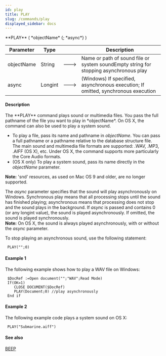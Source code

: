 ```yaml
---
id: play
title: PLAY
slug: /commands/play
displayed_sidebar: docs
---
```


<!--REF #_command_.PLAY.Syntax-->**PLAY** ( *objectName* {; *async*} )<!-- END REF-->
<!--REF #_command_.PLAY.Params-->
| Parameter | Type |  | Description |
| --- | --- | --- | --- |
| objectName | String | &#x1F852; | Name or path of sound file or system soundEmpty string for stopping asynchronous play |
| async | Longint | &#x1F852; | (Windows) If specified, asynchronous execution; If omitted, synchronous execution |

<!-- END REF-->

#### Description 

<!--REF #_command_.PLAY.Summary-->The **PLAY** command plays sound or multimedia files.<!-- END REF--> You pass the full pathname of the file you want to play in *objectName*. On OS X, the command can also be used to play a system sound. 

* To play a file, pass its name and pathname in *objectName*. You can pass a full pathname or a pathname relative to the database structure file.  
The main sound and multimedia file formats are supported: .WAV, .MP3, .AIFF (OS X), etc. Under OS X, the command supports more particularly the Core Audio formats.
* (OS X only) To play a system sound, pass its name directly in the *objectName* parameter.

**Note:** 'snd' resources, as used on Mac OS 9 and older, are no longer supported.

The *async* parameter specifies that the sound will play asynchronously on Windows. Synchronous play means that all processing stops until the sound has finished playing; asynchronous means that processing does not stop and the sound plays in the background. If *async* is passed and contains 0 (or any longint value), the sound is played asynchronously. If omitted, the sound is played synchronously.  
**Note:** On OS X, the sound is always played asynchronously, with or without the *async* parameter.

To stop playing an asynchronous sound, use the following statement:

```4d
 PLAY("";0)
```

#### Example 1 

The following example shows how to play a WAV file on Windows:

```4d
 $DocRef :=Open document("";"WAV";Read Mode)
 If(OK=1)
    CLOSE DOCUMENT($DocRef)
    PLAY(Document;0) //play asynchronously
 End if
```

#### Example 2 

The following example code plays a system sound on OS X:

```4d
 PLAY("Submarine.aiff")
```

#### See also 

[BEEP](beep.md)  